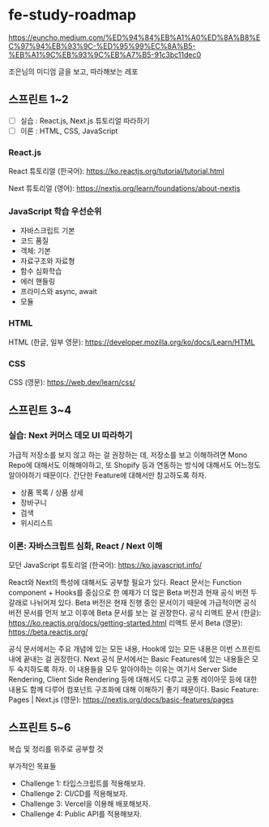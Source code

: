 # fe-study-roadmap

https://euncho.medium.com/%ED%94%84%EB%A1%A0%ED%8A%B8%EC%97%94%EB%93%9C-%ED%95%99%EC%8A%B5-%EB%A1%9C%EB%93%9C%EB%A7%B5-91c3bc11dec0

조은님의 미디엄 글을 보고, 따라해보는 레포

## 스프린트 1~2

* [ ] 실습 : React.js, Next.js 튜토리얼 따라하기 
* [ ] 이론 : HTML, CSS, JavaScript

### React.js

React 튜토리얼 (한국어): https://ko.reactjs.org/tutorial/tutorial.html

Next 튜토리얼 (영어): https://nextjs.org/learn/foundations/about-nextjs


### JavaScript 학습 우선순위

* 자바스크립트 기본
* 코드 품질
* 객체: 기본
* 자료구조와 자료형
* 함수 심화학습
* 에러 핸들링
* 프라미스와 async, await
* 모듈

### HTML

HTML (한글, 일부 영문): https://developer.mozilla.org/ko/docs/Learn/HTML

### CSS

CSS (영문): https://web.dev/learn/css/

## 스프린트 3~4

### 실습: Next 커머스 데모 UI 따라하기

가급적 저장소를 보지 않고 하는 걸 권장하는 데, 저장소를 보고 이해하려면 Mono Repo에 대해서도 이해해야하고, 또 Shopify 등과 연동하는 방식에 대해서도 어느정도 알아야하기 때문이다. 간단한 Feature에 대해서만 참고하도록 하자.


* 상품 목록 / 상품 상세
* 장바구니
* 검색
* 위시리스트

### 이론: 자바스크립트 심화, React / Next 이해

모던 JavaScript 튜토리얼 (한국어): https://ko.javascript.info/

React와 Next의 특성에 대해서도 공부할 필요가 있다. React 문서는 Function component + Hooks를 중심으로 한 예제가 더 많은 Beta 버전과 현재 공식 버전 두 갈래로 나뉘어져 있다. Beta 버전은 현재 진행 중인 문서이기 때문에 가급적이면 공식 버전 문서를 먼저 보고 이후에 Beta 문서를 보는 걸 권장한다.
공식 리액트 문서 (한글): https://ko.reactjs.org/docs/getting-started.html
리액트 문서 Beta (영문): https://beta.reactjs.org/

공식 문서에서는 주요 개념에 있는 모든 내용, Hook에 있는 모든 내용은 이번 스프린트 내에 끝내는 걸 권장한다.
Next 공식 문서에서는 Basic Features에 있는 내용들은 모두 숙지하도록 하자. 이 내용들을 모두 알아야하는 이유는 여기서 Server Side Rendering, Client Side Rendering 등에 대해서도 다루고 공통 레이아웃 등에 대한 내용도 함께 다루어 컴포넌트 구조화에 대해 이해하기 좋기 때문이다.
Basic Feature: Pages | Next.js (영문): https://nextjs.org/docs/basic-features/pages

## 스프린트 5~6

복습 및 정리를 위주로 공부할 것 

부가적인 목표들

* Challenge 1: 타입스크립트를 적용해보자.
* Challenge 2: CI/CD를 적용해보자.
* Challenge 3: Vercel을 이용해 배포해보자.
* Challenge 4: Public API를 적용해보자.

